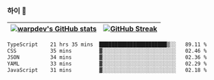 
### 하이 👋
[![warpdev's GitHub stats](https://github-readme-stats.vercel.app/api?username=warpdev&show_icons=true&theme=vue-dark)](#) |[![GitHub Streak](https://github-readme-streak-stats.herokuapp.com/?user=warpdev&theme=dark)](#)
--- | --- |
<!--START_SECTION:waka-->

```txt
TypeScript    21 hrs 35 mins  ██████████████████████▒░░   89.11 %
CSS           35 mins         ▓░░░░░░░░░░░░░░░░░░░░░░░░   02.46 %
JSON          34 mins         ▓░░░░░░░░░░░░░░░░░░░░░░░░   02.36 %
YAML          33 mins         ▓░░░░░░░░░░░░░░░░░░░░░░░░   02.29 %
JavaScript    31 mins         ▓░░░░░░░░░░░░░░░░░░░░░░░░   02.18 %
```

<!--END_SECTION:waka-->

<!--
**warpdev/warpdev** is a ✨ _special_ ✨ repository because its `README.md` (this file) appears on your GitHub profile.

Here are some ideas to get you started:

- 🔭 I’m currently working on ...
- 🌱 I’m currently learning ...
- 👯 I’m looking to collaborate on ...
- 🤔 I’m looking for help with ...
- 💬 Ask me about ...
- 📫 How to reach me: ...
- 😄 Pronouns: ...
- ⚡ Fun fact: ...
-->
